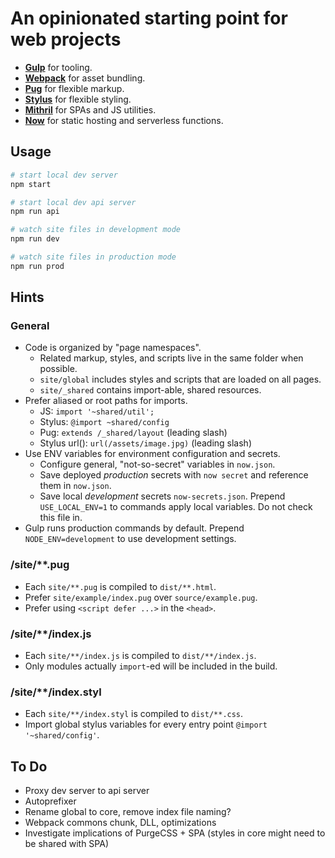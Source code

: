 # An opinionated starting point for web projects

- [**Gulp**](https://gulpjs.com/docs/en/api/concepts) for tooling.
- [**Webpack**](https://webpack.js.org/concepts) for asset bundling.
- [**Pug**](https://pugjs.org/) for flexible markup.
- [**Stylus**](http://stylus-lang.com/) for flexible styling.
- [**Mithril**](https://mithril.js.org/api.html) for SPAs and JS utilities.
- [**Now**](https://zeit.co/docs/) for static hosting and serverless functions.

## Usage

```sh
# start local dev server
npm start

# start local dev api server
npm run api

# watch site files in development mode
npm run dev

# watch site files in production mode
npm run prod
```

## Hints

### General

- Code is organized by "page namespaces".
  - Related markup, styles, and scripts live in the same folder when possible.
  - `site/global` includes styles and scripts that are loaded on all pages.
  - `site/_shared` contains import-able, shared resources.
- Prefer aliased or root paths for imports.
  - JS: `import '~shared/util';`
  - Stylus: `@import ~shared/config`
  - Pug: `extends /_shared/layout` (leading slash)
  - Stylus url(): `url(/assets/image.jpg)` (leading slash)
- Use ENV variables for environment configuration and secrets.
  - Configure general, "not-so-secret" variables in `now.json`.
  - Save deployed _production_ secrets with `now secret` and reference them in
    `now.json`.
  - Save local _development_ secrets `now-secrets.json`. Prepend
    `USE_LOCAL_ENV=1` to commands apply local variables. Do not check this
    file in.
- Gulp runs production commands by default. Prepend `NODE_ENV=development` to
  use development settings.

### /site/**.pug

- Each `site/**.pug` is compiled to `dist/**.html`.
- Prefer `site/example/index.pug` over `source/example.pug`.
- Prefer using `<script defer ...>` in the `<head>`.

### /site/**/index.js

- Each `site/**/index.js` is compiled to `dist/**/index.js`.
- Only modules actually `import`-ed will be included in the build.

### /site/**/index.styl

- Each `site/**/index.styl` is compiled to `dist/**.css`.
- Import global stylus variables for every entry point `@import '~shared/config'`.

## To Do

- Proxy dev server to api server
- Autoprefixer
- Rename global to core, remove index file naming?
- Webpack commons chunk, DLL, optimizations
- Investigate implications of PurgeCSS + SPA (styles in core might need to be shared with SPA)

